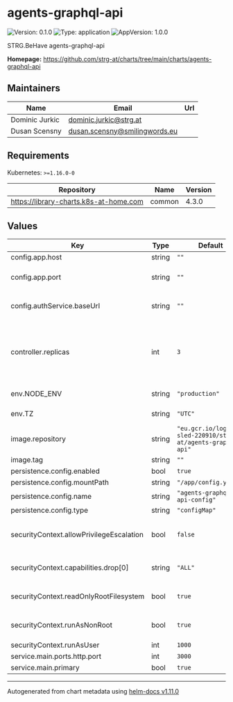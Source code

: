 # agents-graphql-api

![Version: 0.1.0](https://img.shields.io/badge/Version-0.1.0-informational?style=flat-square) ![Type: application](https://img.shields.io/badge/Type-application-informational?style=flat-square) ![AppVersion: 1.0.0](https://img.shields.io/badge/AppVersion-1.0.0-informational?style=flat-square)

STRG.BeHave agents-graphql-api

**Homepage:** <https://github.com/strg-at/charts/tree/main/charts/agents-graphql-api>

## Maintainers

| Name | Email | Url |
| ---- | ------ | --- |
| Dominic Jurkic | <dominic.jurkic@strg.at> |  |
| Dusan Scensny | <dusan.scensny@smilingwords.eu> |  |

## Requirements

Kubernetes: `>=1.16.0-0`

| Repository | Name | Version |
|------------|------|---------|
| https://library-charts.k8s-at-home.com | common | 4.3.0 |

## Values

| Key | Type | Default | Description |
|-----|------|---------|-------------|
| config.app.host | string | `""` | host for graphql |
| config.app.port | string | `""` | The application port where it will be acessible |
| config.authService.baseUrl | string | `""` | base url for authentication service |
| controller.replicas | int | `3` | Number of desired pods. We use 3 minimum to assure no outage durring rollout/preemtible node restarts |
| env.NODE_ENV | string | `"production"` | The default node environment |
| env.TZ | string | `"UTC"` | The timezone in the container |
| image.repository | string | `"eu.gcr.io/logical-sled-220910/strg-at/agents-graphql-api"` | image repository |
| image.tag | string | `""` | image tag |
| persistence.config.enabled | bool | `true` |  |
| persistence.config.mountPath | string | `"/app/config.yaml"` |  |
| persistence.config.name | string | `"agents-graphql-api-config"` |  |
| persistence.config.type | string | `"configMap"` |  |
| securityContext.allowPrivilegeEscalation | bool | `false` | do not allow privilege escalation for security reasons |
| securityContext.capabilities.drop[0] | string | `"ALL"` | drop all privileges as we dont need them |
| securityContext.readOnlyRootFilesystem | bool | `true` | set root fs to read only for security reasons |
| securityContext.runAsNonRoot | bool | `true` | do not run as root for security reasons |
| securityContext.runAsUser | int | `1000` | run as user with <id> |
| service.main.ports.http.port | int | `3000` |  |
| service.main.primary | bool | `true` |  |

----------------------------------------------
Autogenerated from chart metadata using [helm-docs v1.11.0](https://github.com/norwoodj/helm-docs/releases/v1.11.0)
